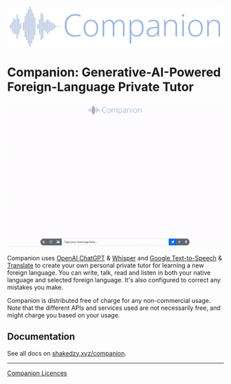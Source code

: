 <p align="center">
  <img src="static/logo.png" style="width: 500px;">
</p>

# Companion: Generative-AI-Powered Foreign-Language Private Tutor

![demo](docs/images/demo.gif)


Companion uses [OpenAI ChatGPT](https://chat.openai.com) & [Whisper](https://openai.com/research/whisper) and 
[Google Text-to-Speech](https://cloud.google.com/text-to-speech) & 
[Translate](https://translate.google.com/) to create your own personal
private tutor for learning a new foreign language. You can write, talk, read and listen 
in both your native language and selected foreign language. It's also configured to correct any mistakes you make.

Companion is distributed free of charge for any non-commercial usage. Note that the different APIs
and services used are not necessarily free, and might charge you based on your usage. 

## Documentation
See all docs on [shakedzy.xyz/companion](http://shakedzy.xyz/companion).

---

[Companion Licences](/docs/licenses.md)